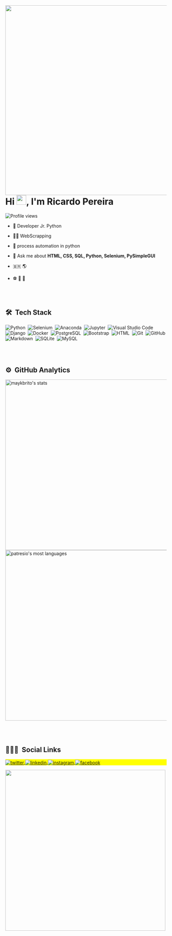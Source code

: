<img align="right" height="590em" src="https://raw.githubusercontent.com/gist/patresio/bc60452fc239688c06584e8f058b1274/raw/a7aac3a76157b09f8769bbeb67575ce12de1561e/githubcard.svg" />

<h1 align="left">Hi <img src="https://raw.githubusercontent.com/kaueMarques/kaueMarques/master/hi.gif" width="30px">, I'm Ricardo Pereira</h1>
<p align="left"> <img src="https://komarev.com/ghpvc/?username=patresio&color=yellow" alt="Profile views" /> </p>

- :beginner: Developer Jr. Python

- :technologist: WebScrapping

- :robot: process automation in python

- 💬 Ask me about **HTML, CSS, SQL, Python, Selenium, PySimpleGUI**

- :brazil: :earth_americas:

- :soccer: :basketball: :game_die:

<br><br>

## 🛠 &nbsp;Tech Stack

![Python](https://img.shields.io/badge/-Python-05122A?style=flat&logo=python)&nbsp;
![Selenium](https://img.shields.io/badge/-Selenium-05122A?style=flat&logo=selenium)&nbsp;
![Anaconda](https://img.shields.io/badge/-Anaconda-05122A?style=flat&logo=anaconda)&nbsp;
![Jupyter](https://img.shields.io/badge/-Jupyter-05122A?style=flat&logo=jupyter)&nbsp;
![Visual Studio Code](https://img.shields.io/badge/-Visual%20Studio%20Code-05122A?style=flat&logo=visual-studio-code&logoColor=007ACC)&nbsp;
![Django](https://img.shields.io/badge/-Django-05122A?style=flat&logo=django)&nbsp;
![Docker](https://img.shields.io/badge/-Docker-05122A?style=flat&logo=docker)&nbsp;
![PostgreSQL](https://img.shields.io/badge/-PostgreSQL-05122A?style=flat&logo=postgresql)&nbsp;
![Bootstrap](https://img.shields.io/badge/-Bootstrap-05122A?style=flat&logo=bootstrap)&nbsp;
![HTML](https://img.shields.io/badge/-HTML-05122A?style=flat&logo=HTML5)&nbsp;
![Git](https://img.shields.io/badge/-Git-05122A?style=flat&logo=git)&nbsp;
![GitHub](https://img.shields.io/badge/-GitHub-05122A?style=flat&logo=github)&nbsp;
![Markdown](https://img.shields.io/badge/-Markdown-05122A?style=flat&logo=markdown)&nbsp;
![SQLite](https://img.shields.io/badge/-SQLite-05122A?style=flat&logo=sqlite)&nbsp;
![MySQL](https://img.shields.io/badge/-mySQL-05122A?style=flat&logo=mysql)&nbsp;


<br><br>

## ⚙️ &nbsp;GitHub Analytics

<p align="left">
<img width="530em" src="https://github-readme-stats.vercel.app/api?username=patresio&show_icons=true&theme=dracula" alt="maykbrito's stats"/>
<img width="530em" src="https://github-readme-stats.vercel.app/api/top-langs/?username=patresio&layout=compact&theme=dracula" alt="patresio's most languages"/>
</p>

<br><br>

## 👨🏽‍🦲 &nbsp;Social Links

<p align="left" style="background:yellow">
<a href="https://twitter.com/patresito" target="_blank">
  <img align="center" src="https://img.shields.io/badge/-patresio-05122A?style=flat&logo=twitter" alt="twitter"/>  
</a>
<a href="https://www.linkedin.com/in/patresio/" target="_blank">
  <img align="center" src="https://img.shields.io/badge/-patresio-05122A?style=flat&logo=linkedin" alt="linkedin"/>
</a>
<a href="https://instagram.com/patresio" target="_blank">
 <img align="center" src="https://img.shields.io/badge/-patresio-05122A?style=flat&logo=instagram" alt="instagram"/>
</a>
<a href="https://facebook.com/patresio" target="_blank">
 <img align="center" src="https://img.shields.io/badge/-patresio-05122A?style=flat&logo=facebook" alt="facebook"/>
</a>
</p>

<img width="500em" src="https://github-readme-twitter-gazf.vercel.app/api?id=patresito&layout=wide&show_reply=off&show_retweet=off" />


<!--
**maykbrito/maykbrito** is a ✨ _special_ ✨ repository because its `README.md` (this file) appears on your GitHub profile.

Here are some ideas to get you started:

- 🔭 I’m currently working on ...
- 🌱 I’m currently learning ...
- 👯 I’m looking to collaborate on ...
- 🤔 I’m looking for help with ...
- 💬 Ask me about ...
- 📫 How to reach me: ...
- 😄 Pronouns: ...
- ⚡ Fun fact: ...
-->
